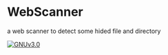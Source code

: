 # WebScanner
a web scanner to detect some hided file and directory 



[![GNUv3.0](https://img.shields.io/badge/license-MIT-blue.svg?style=flat)](http://choosealicense.com/licenses/mit/)
